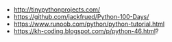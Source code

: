 # 


* http://tinypythonprojects.com/
* https://github.com/jackfrued/Python-100-Days/
* https://www.runoob.com/python/python-tutorial.html
* https://kh-coding.blogspot.com/p/python-46.html?